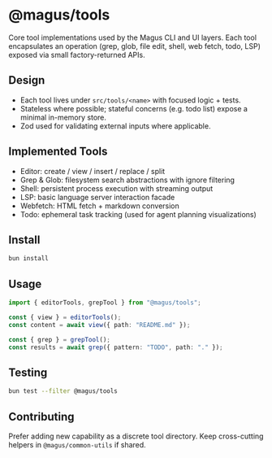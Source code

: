 # @magus/tools

Core tool implementations used by the Magus CLI and UI layers. Each tool encapsulates an operation (grep, glob, file edit, shell, web fetch, todo, LSP) exposed via small factory-returned APIs.

## Design

- Each tool lives under `src/tools/<name>` with focused logic + tests.
- Stateless where possible; stateful concerns (e.g. todo list) expose a minimal in-memory store.
- Zod used for validating external inputs where applicable.

## Implemented Tools

- Editor: create / view / insert / replace / split
- Grep & Glob: filesystem search abstractions with ignore filtering
- Shell: persistent process execution with streaming output
- LSP: basic language server interaction facade
- Webfetch: HTML fetch + markdown conversion
- Todo: ephemeral task tracking (used for agent planning visualizations)

## Install

```bash
bun install
```

## Usage

```ts
import { editorTools, grepTool } from "@magus/tools";

const { view } = editorTools();
const content = await view({ path: "README.md" });

const { grep } = grepTool();
const results = await grep({ pattern: "TODO", path: "." });
```

## Testing

```bash
bun test --filter @magus/tools
```

## Contributing

Prefer adding new capability as a discrete tool directory. Keep cross-cutting helpers in `@magus/common-utils` if shared.
